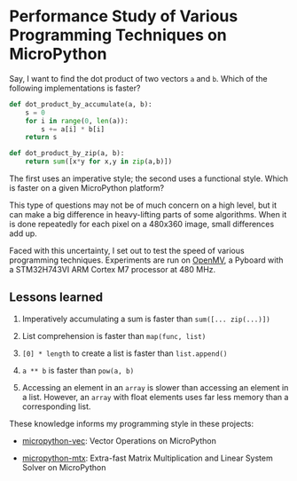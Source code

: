 # Performance Study of Various Programming Techniques on MicroPython

Say, I want to find the dot product of two vectors `a` and `b`. Which of the
following implementations is faster?

```python
def dot_product_by_accumulate(a, b):
    s = 0
    for i in range(0, len(a)):
        s += a[i] * b[i]
    return s

def dot_product_by_zip(a, b):
    return sum([x*y for x,y in zip(a,b)])
```

The first uses an imperative style; the second uses a functional style. Which is
faster on a given MicroPython platform?

This type of questions may not be of much concern on a high level, but it can
make a big difference in heavy-lifting parts of some algorithms. When it is done
repeatedly for each pixel on a 480x360 image, small differences add up.

Faced with this uncertainty, I set out to test the speed of various programming
techniques. Experiments are run on [OpenMV](https://openmv.io), a Pyboard with a
STM32H743VI ARM Cortex M7 processor at 480 MHz.

## Lessons learned

1. Imperatively accumulating a sum is faster than `sum([... zip(...)])`

2. List comprehension is faster than `map(func, list)`

3. `[0] * length` to create a list is faster than `list.append()`

4. `a ** b` is faster than `pow(a, b)`

5. Accessing an element in an `array` is slower than accessing an element in a
   list. However, an `array` with float elements uses far less memory than a
   corresponding list.

These knowledge informs my programming style in these projects:

- [micropython-vec](https://gitlab.com/nickoala/micropython-vec):
  Vector Operations on MicroPython

- [micropython-mtx](https://gitlab.com/nickoala/micropython-mtx):
  Extra-fast Matrix Multiplication and Linear System Solver on MicroPython
